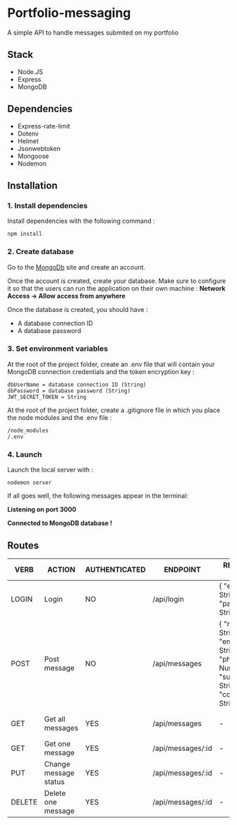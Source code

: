 # Portfolio-messaging

A simple API to handle messages submited on my portfolio

## Stack
- Node.JS
- Express
- MongoDB

## Dependencies
- Express-rate-limit
- Dotenv
- Helmet
- Jsonwebtoken
- Mongoose
- Nodemon

## Installation

### 1. Install dependencies
Install dependencies with the following command :
````
npm install 
````
### 2. Create database
Go to the [MongoDb](https://www.mongodb.com/) site and create an account.

Once the account is created, create your database. Make sure to configure it so that the users can run the application on their own machine :
**Network Access -> Allow access from anywhere**

Once the database is created, you should have :

- A database connection ID
- A database password

### 3. Set environment variables

At the root of the project folder, create an .env file that will contain your MongoDB connection credentials and the token encryption key :
````
dbUserName = database connection ID (String)
dbPassword = database password (String)
JWT_SECRET_TOKEN = String
````

At the root of the project folder, create a .gitignore file in which you place the node modules and the .env file :
````
/node_modules
/.env
````

### 4. Launch

Launch the local server with :
````
nodemon server
````

If all goes well, the following messages appear in the terminal:

**Listening on port 3000**

**Connected to MongoDB database !**


## Routes

| VERB   | ACTION                | AUTHENTICATED | ENDPOINT          | REQUEST BODY                                                                                   | RESPONSE                                |
|--------|-----------------------|---------------|-------------------|------------------------------------------------------------------------------------------------|-----------------------------------------|
| LOGIN  | Login                 | NO            | /api/login        | { "email" : String, "password": String }                                                       | { "userId" : String, "token" : String } |
| POST   | Post message          | NO            | /api/messages     | { "name" : String, "email" : String, "phone" : Number, "subject" : String, "content" : String} | { api message }                         |
| GET    | Get all messages      | YES           | /api/messages     | -                                                                                              | [ { message }, ... ]                    |
| GET    | Get one message       | YES           | /api/messages/:id | -                                                                                              | { message }                             |
| PUT    | Change message status | YES           | /api/messages/:id | -                                                                                              | { api message }                         |
| DELETE | Delete one message    | YES           | /api/messages/:id | -                                                                                              | { api message }                         |

